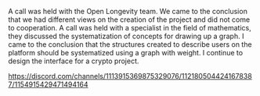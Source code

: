 A call was held with the Open Longevity team. We came to the conclusion that we had different views on the creation of the project and did not come to cooperation.
A call was held with a specialist in the field of mathematics, they discussed the systematization of concepts for drawing up a graph. I came to the conclusion that the structures created to describe users on the platform should be systematized using a graph with weight.
I continue to design the interface for a crypto project.

https://discord.com/channels/1113915369875329076/1121805044241678387/1154915429471494164
